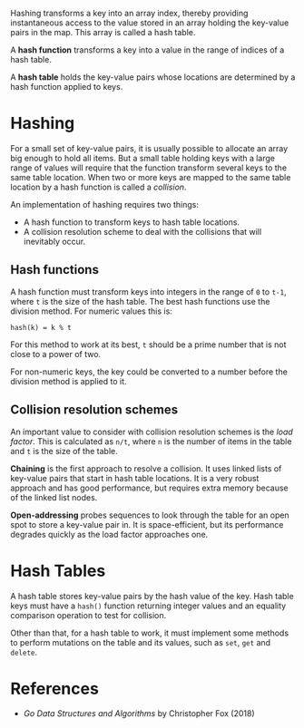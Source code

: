 Hashing transforms a key into an array index, thereby providing instantaneous access to the value stored in an array holding the key-value pairs in the map. This array is called a hash table.

A **hash function** transforms a key into a value in the range of indices of a hash table.

A **hash table** holds the key-value pairs whose locations are determined by a hash function applied to keys.

# Hashing

For a small set of key-value pairs, it is usually possible to allocate an array big enough to hold all items. But a small table holding keys with a large range of values will require that the function transform several keys to the same table location. When two or more keys are mapped to the same table location by a hash function is called a *collision*.

An implementation of hashing requires two things:

* A hash function to transform keys to hash table locations.
* A collision resolution scheme to deal with the collisions that will inevitably occur.

## Hash functions

A hash function must transform keys into integers in the range of `0` to `t-1`, where `t` is the size of the hash table. The best hash functions use the division method. For numeric values this is:

`hash(k) = k % t`

For this method to work at its best, `t` should be a prime number that is not close to a power of two.

For non-numeric keys, the key could be converted to a number before the division method is applied to it.

## Collision resolution schemes

An important value to consider with collision resolution schemes is the *load factor*. This is calculated as `n/t`, where `n` is the number of items in the table and `t` is the size of the table.

**Chaining** is the first approach to resolve a collision. It uses linked lists of key-value pairs that start in hash table locations. It is a very robust approach and has good performance, but requires extra memory because of the linked list nodes.

**Open-addressing** probes sequences to look through the table for an open spot to store a key-value pair in. It is space-efficient, but its performance degrades quickly as the load factor approaches one.

# Hash Tables

A hash table stores key-value pairs by the hash value of the key. Hash table keys must have a `hash()` function returning integer values and an equality comparison operation to test for collision.

Other than that, for a hash table to work, it must implement some methods to perform mutations on the table and its values, such as `set`, `get` and `delete`.

# References

* *Go Data Structures and Algorithms* by Christopher Fox (2018)
